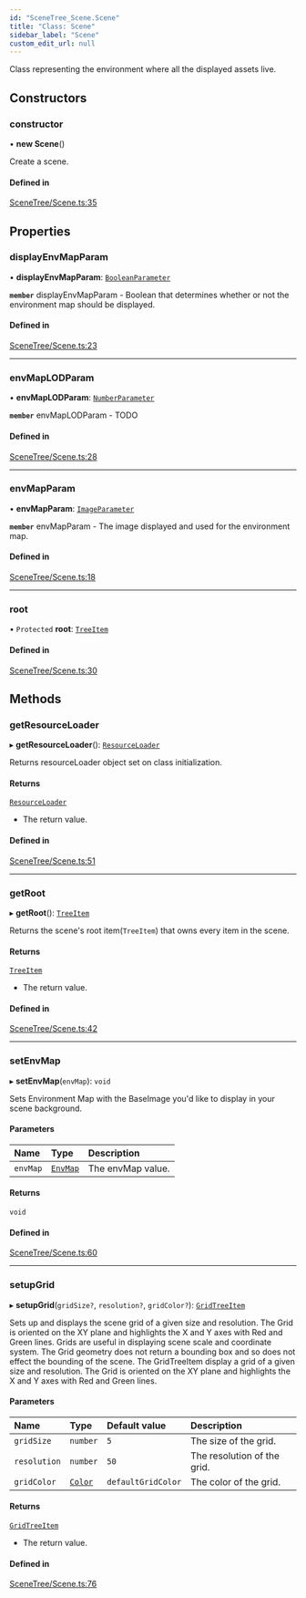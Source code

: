 ```yaml
---
id: "SceneTree_Scene.Scene"
title: "Class: Scene"
sidebar_label: "Scene"
custom_edit_url: null
---
```




Class representing the environment where all the displayed assets live.

## Constructors

### constructor

• **new Scene**()

Create a scene.

#### Defined in

[SceneTree/Scene.ts:35](https://github.com/ZeaInc/zea-engine/blob/9080cb30e/src/SceneTree/Scene.ts#L35)

## Properties

### displayEnvMapParam

• **displayEnvMapParam**: [`BooleanParameter`](Parameters/SceneTree_Parameters_BooleanParameter.BooleanParameter)

**`member`** displayEnvMapParam - Boolean that determines whether or not the environment map should be displayed.

#### Defined in

[SceneTree/Scene.ts:23](https://github.com/ZeaInc/zea-engine/blob/9080cb30e/src/SceneTree/Scene.ts#L23)

___

### envMapLODParam

• **envMapLODParam**: [`NumberParameter`](Parameters/SceneTree_Parameters_NumberParameter.NumberParameter)

**`member`** envMapLODParam - TODO

#### Defined in

[SceneTree/Scene.ts:28](https://github.com/ZeaInc/zea-engine/blob/9080cb30e/src/SceneTree/Scene.ts#L28)

___

### envMapParam

• **envMapParam**: [`ImageParameter`](Parameters/SceneTree_Parameters_ImageParameter.ImageParameter)

**`member`** envMapParam - The image displayed and used for the environment map.

#### Defined in

[SceneTree/Scene.ts:18](https://github.com/ZeaInc/zea-engine/blob/9080cb30e/src/SceneTree/Scene.ts#L18)

___

### root

• `Protected` **root**: [`TreeItem`](SceneTree_TreeItem.TreeItem)

#### Defined in

[SceneTree/Scene.ts:30](https://github.com/ZeaInc/zea-engine/blob/9080cb30e/src/SceneTree/Scene.ts#L30)

## Methods

### getResourceLoader

▸ **getResourceLoader**(): [`ResourceLoader`](SceneTree_resourceLoader.ResourceLoader)

Returns resourceLoader object set on class initialization.

#### Returns

[`ResourceLoader`](SceneTree_resourceLoader.ResourceLoader)

- The return value.

#### Defined in

[SceneTree/Scene.ts:51](https://github.com/ZeaInc/zea-engine/blob/9080cb30e/src/SceneTree/Scene.ts#L51)

___

### getRoot

▸ **getRoot**(): [`TreeItem`](SceneTree_TreeItem.TreeItem)

Returns the scene's root item(`TreeItem`) that owns every item in the scene.

#### Returns

[`TreeItem`](SceneTree_TreeItem.TreeItem)

- The return value.

#### Defined in

[SceneTree/Scene.ts:42](https://github.com/ZeaInc/zea-engine/blob/9080cb30e/src/SceneTree/Scene.ts#L42)

___

### setEnvMap

▸ **setEnvMap**(`envMap`): `void`

Sets Environment Map with the BaseImage you'd like to display in your scene background.

#### Parameters

| Name | Type | Description |
| :------ | :------ | :------ |
| `envMap` | [`EnvMap`](Images/SceneTree_Images_EnvMap.EnvMap) | The envMap value. |

#### Returns

`void`

#### Defined in

[SceneTree/Scene.ts:60](https://github.com/ZeaInc/zea-engine/blob/9080cb30e/src/SceneTree/Scene.ts#L60)

___

### setupGrid

▸ **setupGrid**(`gridSize?`, `resolution?`, `gridColor?`): [`GridTreeItem`](SceneTree_GridTreeItem.GridTreeItem)

Sets up and displays the scene grid of a given size and resolution. The Grid is oriented on the XY plane
and highlights the X and Y axes with Red and Green lines. Grids are useful in displaying scene scale and coordinate system.
The Grid geometry does not return a bounding box and so does not effect the bounding of the scene.
The GridTreeItem display a grid of a given size and resolution. The Grid is oriented on the XY plane
and highlights the X and Y axes with Red and Green lines.

#### Parameters

| Name | Type | Default value | Description |
| :------ | :------ | :------ | :------ |
| `gridSize` | `number` | `5` | The size of the grid. |
| `resolution` | `number` | `50` | The resolution of the grid. |
| `gridColor` | [`Color`](../Math/Math_Color.Color) | `defaultGridColor` | The color of the grid. |

#### Returns

[`GridTreeItem`](SceneTree_GridTreeItem.GridTreeItem)

- The return value.

#### Defined in

[SceneTree/Scene.ts:76](https://github.com/ZeaInc/zea-engine/blob/9080cb30e/src/SceneTree/Scene.ts#L76)

